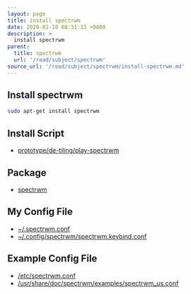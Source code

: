 ```yaml
---
layout: page
title: install spectrwm
date: 2020-02-10 08:31:13 +0800
description: >
  install spectrwm
parent:
  title: spectrwm
  url: '/read/subject/spectrwm'
source_url: '/read/subject/spectrwm/install-spectrwm.md'
---
```



## Install spectrwm

``` sh
sudo apt-get install spectrwm
```


## Install Script

* [prototype/de-tiling/play-spectrwm](https://github.com/samwhelp/play-ubuntu-18.04-plan/tree/master/prototype/de-tiling/play-spectrwm)


## Package

* [spectrwm](https://packages.ubuntu.com/bionic/spectrwm)


## My Config File


* [~/.spectrwm.conf](https://github.com/samwhelp/play-ubuntu-18.04-plan/blob/master/prototype/de-tiling/play-spectrwm/config/spectrwm/spectrwm.conf)
* [~/.config/spectrwm/spectrwm.keybind.conf](https://github.com/samwhelp/play-ubuntu-18.04-plan/blob/master/prototype/de-tiling/play-spectrwm/config/spectrwm/spectrwm.keybind.conf)



## Example Config File

* [/etc/spectrwm.conf](https://github.com/conformal/spectrwm/blob/master/spectrwm.conf)
* [/usr/share/doc/spectrwm/examples/spectrwm_us.conf](https://github.com/conformal/spectrwm/blob/master/spectrwm_us.conf)

